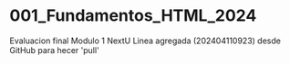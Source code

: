 # 001_Fundamentos_HTML_2024
Evaluacion final Modulo 1 NextU
Linea agregada (202404110923) desde GitHub para hecer 'pull'
